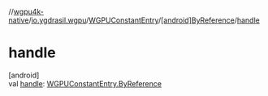 //[wgpu4k-native](../../../../index.md)/[io.ygdrasil.wgpu](../../index.md)/[WGPUConstantEntry](../index.md)/[[android]ByReference](index.md)/[handle](handle.md)

# handle

[android]\
val [handle](handle.md): [WGPUConstantEntry.ByReference](../../../io.ygdrasil.wgpu.android/-w-g-p-u-constant-entry/-by-reference/index.md)